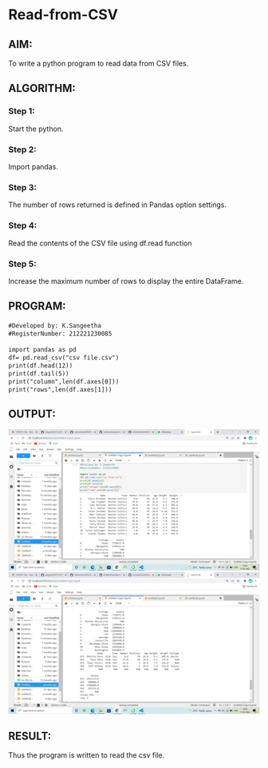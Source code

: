 # Read-from-CSV

## AIM:
To write a python program to read data from CSV files.
## ALGORITHM:

### Step 1:
Start the python.
### Step 2:
Import pandas.
### Step 3:
The number of rows returned is defined in Pandas option settings.
### Step 4:
Read the contents of the CSV file using df.read function
### Step 5:
Increase the maximum number of rows to display the entire DataFrame.
## PROGRAM:
```
#Developed by: K.Sangeetha
#RegisterNumber: 212221230085

import pandas as pd
df= pd.read_csv("csv file.csv")
print(df.head(12))
print(df.tail(5))
print("column",len(df.axes[0]))
print("rows",len(df.axes[1]))

```
## OUTPUT:
![output](./op1.png)
![output](./op2.png)

## RESULT:
Thus the program is written to read the csv file.
